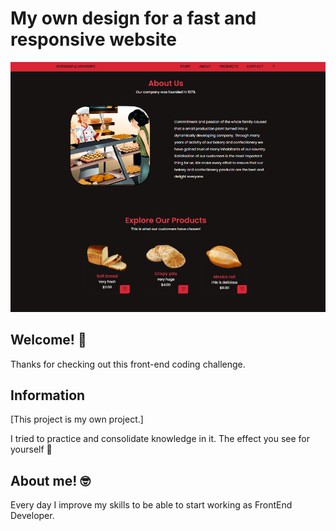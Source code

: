 # My own design for a fast and responsive website

![Design preview ](/img/screenReadMe.png)

## Welcome! 👋

Thanks for checking out this front-end coding challenge.

## Information

[This project is my own project.]

I tried to practice and consolidate knowledge in it.
The effect you see for yourself 💪

## About me! 🤓

Every day I improve my skills to be able to start working as FrontEnd Developer.
